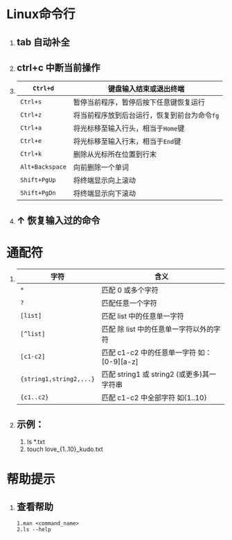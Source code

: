 # Linux命令行

1. ## tab 自动补全

2. ## ctrl+c 中断当前操作

3. | `Ctrl+d`        | 键盘输入结束或退出终端                       |
   | --------------- | -------------------------------------------- |
   | `Ctrl+s`        | 暂停当前程序，暂停后按下任意键恢复运行       |
   | `Ctrl+z`        | 将当前程序放到后台运行，恢复到前台为命令`fg` |
   | `Ctrl+a`        | 将光标移至输入行头，相当于`Home`键           |
   | `Ctrl+e`        | 将光标移至输入行末，相当于`End`键            |
   | `Ctrl+k`        | 删除从光标所在位置到行末                     |
   | `Alt+Backspace` | 向前删除一个单词                             |
   | `Shift+PgUp`    | 将终端显示向上滚动                           |
   | `Shift+PgDn`    | 将终端显示向下滚动                           |

4. ## ↑ 恢复输入过的命令

# 通配符

1. | 字符                    | 含义                                       |
   | ----------------------- | ------------------------------------------ |
   | `*`                     | 匹配 0 或多个字符                          |
   | `?`                     | 匹配任意一个字符                           |
   | `[list]`                | 匹配 list 中的任意单一字符                 |
   | `[^list]`               | 匹配 除 list 中的任意单一字符以外的字符    |
   | `[c1-c2]`               | 匹配 c1-c2 中的任意单一字符 如：[0-9][a-z] |
   | `{string1,string2,...}` | 匹配 string1 或 string2 (或更多)其一字符串 |
   | `{c1..c2}`              | 匹配 c1-c2 中全部字符 如{1..10}            |

2. ## 示例：

   1. ls *.txt
   2. touch love_{1..10}_kudo.txt

# 帮助提示

1. ## 查看帮助

   ```
   1.man <command_name>
   2.ls --help
   ```

   